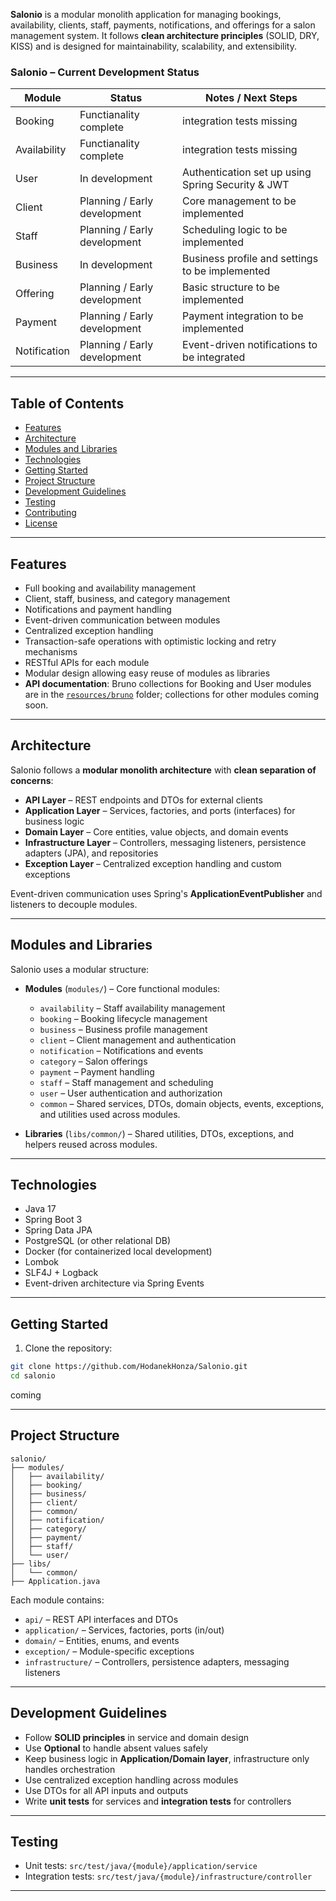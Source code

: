 **Salonio** is a modular monolith application for managing bookings, availability, clients, staff, payments, notifications, and offerings for a salon management system. It follows **clean architecture principles** (SOLID, DRY, KISS) and is designed for maintainability, scalability, and extensibility.


### Salonio – Current Development Status
| Module       | Status                       | Notes / Next Steps                                                 |
| ------------ |------------------------------|--------------------------------------------------------------------|
| Booking      | Functianality complete       | integration tests missing         |
| Availability | Functianality complete       | integration tests missing                                          |
| User         | In development               | Authentication set up using Spring Security & JWT                  |
| Client       | Planning / Early development | Core management to be implemented                                  |
| Staff        | Planning / Early development | Scheduling logic to be implemented                                 |
| Business     | In development               | Business profile and settings to be implemented                    |
| Offering     | Planning / Early development | Basic structure to be implemented                                  |
| Payment      | Planning / Early development | Payment integration to be implemented                              |
| Notification | Planning / Early development | Event-driven notifications to be integrated                        |

---

## Table of Contents

- [Features](#features)  
- [Architecture](#architecture)  
- [Modules and Libraries](#modules-and-libraries)  
- [Technologies](#technologies)  
- [Getting Started](#getting-started)  
- [Project Structure](#project-structure)  
- [Development Guidelines](#development-guidelines)  
- [Testing](#testing)  
- [Contributing](#contributing)  
- [License](#license)  

---

## Features

- Full booking and availability management  
- Client, staff, business, and category management  
- Notifications and payment handling  
- Event-driven communication between modules  
- Centralized exception handling  
- Transaction-safe operations with optimistic locking and retry mechanisms  
- RESTful APIs for each module  
- Modular design allowing easy reuse of modules as libraries  
- **API documentation**: Bruno collections for Booking and User modules are in the [`resources/bruno`](resources/bruno) folder; collections for other modules coming soon.


---

## Architecture

Salonio follows a **modular monolith architecture** with **clean separation of concerns**:

- **API Layer** – REST endpoints and DTOs for external clients  
- **Application Layer** – Services, factories, and ports (interfaces) for business logic  
- **Domain Layer** – Core entities, value objects, and domain events  
- **Infrastructure Layer** – Controllers, messaging listeners, persistence adapters (JPA), and repositories  
- **Exception Layer** – Centralized exception handling and custom exceptions  

Event-driven communication uses Spring's **ApplicationEventPublisher** and listeners to decouple modules.

---

## Modules and Libraries

Salonio uses a modular structure:

- **Modules** (`modules/`) – Core functional modules:
  - `availability` – Staff availability management  
  - `booking` – Booking lifecycle management  
  - `business` – Business profile management  
  - `client` – Client management and authentication  
  - `notification` – Notifications and events  
  - `category` – Salon offerings  
  - `payment` – Payment handling  
  - `staff` – Staff management and scheduling  
  - `user` – User authentication and authorization  
  - `common` – Shared services, DTOs, domain objects, events, exceptions, and utilities used across modules.


- **Libraries** (`libs/common/`) – Shared utilities, DTOs, exceptions, and helpers reused across modules.

---

## Technologies

- Java 17  
- Spring Boot 3  
- Spring Data JPA  
- PostgreSQL (or other relational DB)  
- Docker (for containerized local development)  
- Lombok  
- SLF4J + Logback  
- Event-driven architecture via Spring Events  

---

## Getting Started

1. Clone the repository:

```bash
git clone https://github.com/HodanekHonza/Salonio.git
cd salonio
````
coming 

---

## Project Structure

```text
salonio/
├── modules/
│   ├── availability/
│   ├── booking/
│   ├── business/
│   ├── client/
│   ├── common/
│   ├── notification/
│   ├── category/
│   ├── payment/
│   ├── staff/
│   └── user/
├── libs/
│   └── common/
├── Application.java
```

Each module contains:

* `api/` – REST API interfaces and DTOs
* `application/` – Services, factories, ports (in/out)
* `domain/` – Entities, enums, and events
* `exception/` – Module-specific exceptions
* `infrastructure/` – Controllers, persistence adapters, messaging listeners

---

## Development Guidelines

* Follow **SOLID principles** in service and domain design
* Use **Optional** to handle absent values safely
* Keep business logic in **Application/Domain layer**, infrastructure only handles orchestration
* Use centralized exception handling across modules
* Use DTOs for all API inputs and outputs
* Write **unit tests** for services and **integration tests** for controllers

---

## Testing

* Unit tests: `src/test/java/{module}/application/service`
* Integration tests: `src/test/java/{module}/infrastructure/controller`

---

